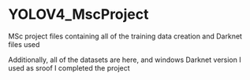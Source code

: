 # YOLOV4_MscProject
MSc project files containing all of the training data creation and Darknet files used

Additionally, all of the datasets are here, and windows Darknet version I used as sroof I completed the project
